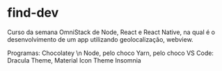 # find-dev
Curso da semana OmniStack de Node, React e React Native, na qual é o desenvolvimento de um app utilizando geolocalização, webview.

Programas:
Chocolatey \n
Node, pelo choco
Yarn, pelo choco
VS Code: Dracula Theme, Material Icon Theme
Insomnia
